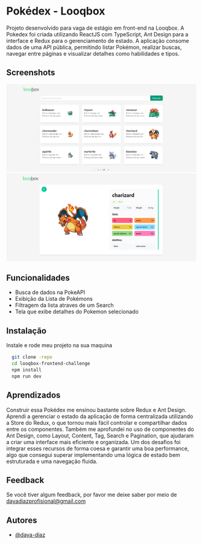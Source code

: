 
# Pokédex - Looqbox

Projeto desenvolvido para vaga de estágio em front-end na Looqbox. A Pokedex foi criada utilizando ReactJS com TypeScript, Ant Design para a interface e Redux para o gerenciamento de estado. A aplicação consome dados de uma API pública, permitindo listar Pokémon, realizar buscas, navegar entre páginas e visualizar detalhes como habilidades e tipos. 


## Screenshots

![Home](src/assets/home.png)
![Details](src/assets/details.png)


## Funcionalidades

- Busca de dados na PokeAPI
- Exibição da Lista de Pokémons
- Filtragem da lista atraves de um Search
- Tela que exibe detalhes do Pokemon selecionado




## Instalação

Instale e rode meu projeto na sua maquina

```bash
  git clone -repo
  cd looqbox-frontend-challenge
  npm install
  npm run dev
```

    
## Aprendizados

Construir essa Pokédex me ensinou bastante sobre Redux e Ant Design. Aprendi a gerenciar o estado da aplicação de forma centralizada utilizando a Store do Redux, o que tornou mais fácil controlar e compartilhar dados entre os componentes. Também me aprofundei no uso de componentes do Ant Design, como Layout, Content, Tag, Search e Pagination, que ajudaram a criar uma interface mais eficiente e organizada. Um dos desafios foi integrar esses recursos de forma coesa e garantir uma boa performance, algo que consegui superar implementando uma lógica de estado bem estruturada e uma navegação fluida.


## Feedback

Se você tiver algum feedback, por favor me deixe saber por meio de dayadiazprofisional@gmail.com


## Autores

- [@daya-diaz](https://www.github.com/daya-diaz)

